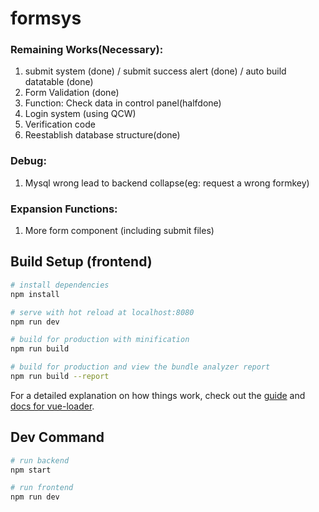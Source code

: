 # formsys

### Remaining Works(Necessary):
1. submit system (done) / submit success alert (done) / auto build datatable (done)
2. Form Validation (done)
3. Function: Check data in control panel(halfdone)
4. Login system (using QCW)
5. Verification code
6. Reestablish database structure(done)

### Debug:
1. Mysql wrong lead to backend collapse(eg: request a wrong formkey)

### Expansion Functions:
1. More form component (including submit files)

## Build Setup (frontend)

``` bash
# install dependencies
npm install

# serve with hot reload at localhost:8080
npm run dev

# build for production with minification
npm run build

# build for production and view the bundle analyzer report
npm run build --report
```

For a detailed explanation on how things work, check out the [guide](http://vuejs-templates.github.io/webpack/) and [docs for vue-loader](http://vuejs.github.io/vue-loader).

## Dev Command

``` bash
# run backend
npm start

# run frontend
npm run dev
```


